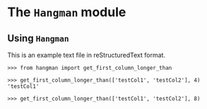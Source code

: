 The ``Hangman`` module
======================

Using ``Hangman``
-------------------

This is an example text file in reStructuredText format.

    >>> from hangman import get_first_column_longer_than

    >>> get_first_column_longer_than(['testCol1', 'testCol2'], 4)
    'testCol1'

    >>> get_first_column_longer_than(['testCol1', 'testCol2'], 8)
